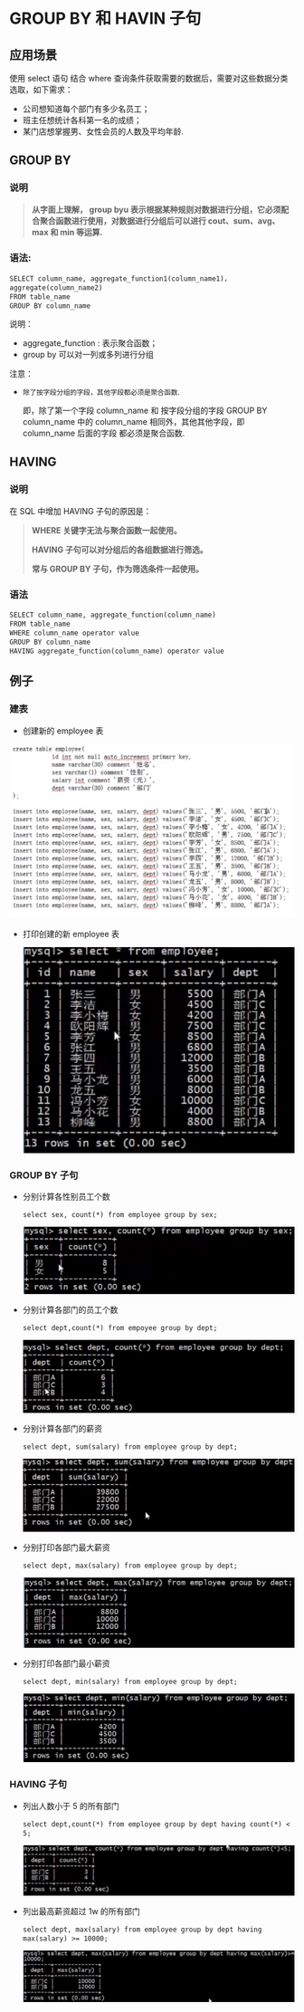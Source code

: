 # GROUP BY 和 HAVIN 子句

## 应用场景

使用 select 语句 结合 where 查询条件获取需要的数据后，需要对这些数据分类选取，如下需求：

- 公司想知道每个部门有多少名员工；
- 班主任想统计各科第一名的成绩；
- 某门店想掌握男、女性会员的人数及平均年龄.

## GROUP BY

### 说明

>**从字面上理解， group byu 表示根据某种规则对数据进行分组，它必须配合聚合函数进行使用，对数据进行分组后可以进行 cout、sum、avg、max 和 min 等运算.**



###  语法:

```mysql
SELECT column_name, aggregate_function1(column_name1)，aggregate(column_name2)
FROM table_name
GROUP BY column_name
```

说明：

- aggregate_function : 表示聚合函数；
- group by 可以对一列或多列进行分组

注意：

- `除了按字段分组的字段，其他字段都必须是聚合函数`.

  即，除了第一个字段 column_name 和 按字段分组的字段 GROUP BY column_name 中的 column_name 相同外，其他其他字段，即 column_name 后面的字段 都必须是聚合函数.

## HAVING

### 说明

在 SQL 中增加 HAVING 子句的原因是：

>**WHERE 关键字无法与聚合函数一起使用。**
>
>**HAVING 子句可以对分组后的各组数据进行筛选。**
>
>**常与 GROUP BY 子句，作为筛选条件一起使用。**

### 语法

```mysql
SELECT column_name, aggregate_function(column_name)
FROM table_name
WHERE column_name operator value
GROUP BY column_name
HAVING aggregate_function(column_name) operator value
```



## 例子

### 建表

- 创建新的 employee 表

<img src="Resources/45.jpg"/>

- 打印创建的新 employee 表

  <img src="Resources/46.jpg"/>

### GROUP BY 子句

- 分别计算各性别员工个数

  ```mysql
  select sex, count(*) from employee group by sex;
  ```

  <img src="Resources/47.jpg"/>

- 分别计算各部门的员工个数

  ```mysql
  select dept,count(*) from empoyee group by dept;
  ```

  <img src="Resources/48.jpg"/>

- 分别计算各部门的薪资

  ```mysql
  select dept, sum(salary) from employee group by dept;
  ```

  <img src="Resources/49.jpg"/>

- 分别打印各部门最大薪资

  ```mysql
  select dept, max(salary) from employee group by dept;
  ```

  <img src="Resources/50.jpg"/>

- 分别打印各部门最小薪资

  ```mysql
  select dept, min(salary) from employee group by dept;
  ```

  <img src="Resources/51.jpg"/>

### HAVING 子句

- 列出人数小于 5 的所有部门

  ```mysql
  select dept,count(*) from employee group by dept having count(*) < 5;
  ```

  <img src="Resources/52.jpg"/>

- 列出最高薪资超过 1w 的所有部门

  ```mysql
  select dept, max(salary) from employee group by dept having max(salary) >= 10000;
  ```

  <img src="Resources/53.jpg"/>